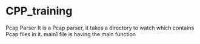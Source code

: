 # CPP_training
Pcap Parser
It is a Pcap parser, it takes a directory to watch which contains Pcap files in it.
main1 file is having the main function 

